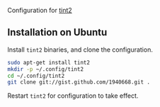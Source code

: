 Configuration for [tint2](http://code.google.com/p/tint2/wiki/Configure)

## Installation on Ubuntu

Install `tint2` binaries, and clone the configuration.

```bash
sudo apt-get install tint2
mkdir -p ~/.config/tint2
cd ~/.config/tint2
git clone git://gist.github.com/1940668.git .
```

Restart `tint2` for configuration to take effect.
